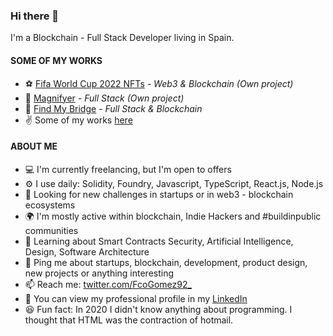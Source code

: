 ### Hi there 👋

I'm a Blockchain - Full Stack Developer living in Spain.

#### SOME OF MY WORKS
- ⚽️ [Fifa World Cup 2022 NFTs](https://fwc-22.vercel.app) *- Web3 & Blockchain (Own project)*
- 🔎 [Magnifyer](https://www.magnifyer.site) *- Full Stack (Own project)*
- 🧭 [Find My Bridge](https://app.findmybridge.com) *- Full Stack & Blockchain*
- ✌️ Some of my works [here](fcogomez.work)

#### ABOUT ME
- 💻  I'm currently freelancing, but I'm open to offers 
- ⚙️  I use daily: Solidity, Foundry, Javascript, TypeScript, React.js, Node.js
- 🔭  Looking for new challenges in startups or in web3 - blockchain ecosystems 
- 🌍  I'm mostly active within blockchain, Indie Hackers and #buildinpublic communities
- 🌱  Learning about Smart Contracts Security, Artificial Intelligence, Design, Software Architecture
- 💬  Ping me about startups, blockchain, development, product design, new projects or anything interesting
- 📫  Reach me: [twitter.com/FcoGomez92_](https://twitter.com/FcoGomez92_)
- 📑  You can view my professional profile in my [LinkedIn](https://www.linkedin.com/in/francisco-gómez-gallardo-63610969/) 
- 😆  Fun fact: In 2020 I didn't know anything about programming. I thought that HTML was the contraction of hotmail.
